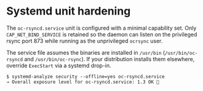 # Systemd unit hardening

The `oc-rsyncd.service` unit is configured with a minimal capability set. Only
`CAP_NET_BIND_SERVICE` is retained so the daemon can listen on the privileged
rsync port 873 while running as the unprivileged `ocrsync` user.

The service file assumes the binaries are installed in `/usr/bin` (`/usr/bin/oc-rsyncd`
and `/usr/bin/oc-rsync`). If your distribution installs them elsewhere, override
`ExecStart` via a systemd drop-in.

```
$ systemd-analyze security --offline=yes oc-rsyncd.service
→ Overall exposure level for oc-rsyncd.service: 1.3 OK 🙂
```
